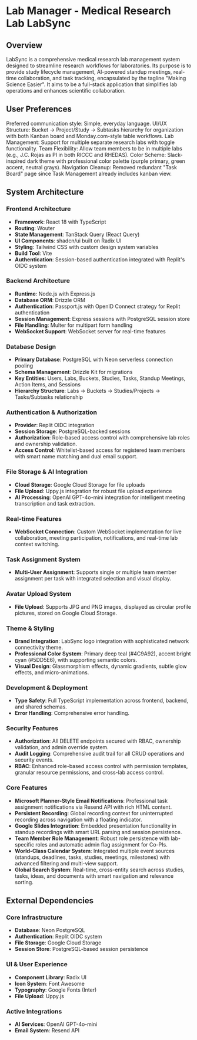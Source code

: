 # Lab Manager - Medical Research Lab LabSync

## Overview
LabSync is a comprehensive medical research lab management system designed to streamline research workflows for laboratories. Its purpose is to provide study lifecycle management, AI-powered standup meetings, real-time collaboration, and task tracking, encapsulated by the tagline "Making Science Easier". It aims to be a full-stack application that simplifies lab operations and enhances scientific collaboration.

## User Preferences
Preferred communication style: Simple, everyday language.
UI/UX Structure: Bucket → Project/Study → Subtasks hierarchy for organization with both Kanban board and Monday.com-style table workflows.
Lab Management: Support for multiple separate research labs with toggle functionality.
Team Flexibility: Allow team members to be in multiple labs (e.g., J.C. Rojas as PI in both RICCC and RHEDAS).
Color Scheme: Slack-inspired dark theme with professional color palette (purple primary, green accent, neutral grays).
Navigation Cleanup: Removed redundant "Task Board" page since Task Management already includes kanban view.

## System Architecture

### Frontend Architecture
- **Framework**: React 18 with TypeScript
- **Routing**: Wouter
- **State Management**: TanStack Query (React Query)
- **UI Components**: shadcn/ui built on Radix UI
- **Styling**: Tailwind CSS with custom design system variables
- **Build Tool**: Vite
- **Authentication**: Session-based authentication integrated with Replit's OIDC system

### Backend Architecture
- **Runtime**: Node.js with Express.js
- **Database ORM**: Drizzle ORM
- **Authentication**: Passport.js with OpenID Connect strategy for Replit authentication
- **Session Management**: Express sessions with PostgreSQL session store
- **File Handling**: Multer for multipart form handling
- **WebSocket Support**: WebSocket server for real-time features

### Database Design
- **Primary Database**: PostgreSQL with Neon serverless connection pooling
- **Schema Management**: Drizzle Kit for migrations
- **Key Entities**: Users, Labs, Buckets, Studies, Tasks, Standup Meetings, Action Items, and Sessions
- **Hierarchy Structure**: Labs → Buckets → Studies/Projects → Tasks/Subtasks relationship

### Authentication & Authorization
- **Provider**: Replit OIDC integration
- **Session Storage**: PostgreSQL-backed sessions
- **Authorization**: Role-based access control with comprehensive lab roles and ownership validation.
- **Access Control**: Whitelist-based access for registered team members with smart name matching and dual email support.

### File Storage & AI Integration
- **Cloud Storage**: Google Cloud Storage for file uploads
- **File Upload**: Uppy.js integration for robust file upload experience
- **AI Processing**: OpenAI GPT-4o-mini integration for intelligent meeting transcription and task extraction.

### Real-time Features
- **WebSocket Connection**: Custom WebSocket implementation for live collaboration, meeting participation, notifications, and real-time lab context switching.

### Task Assignment System
- **Multi-User Assignment**: Supports single or multiple team member assignment per task with integrated selection and visual display.

### Avatar Upload System
- **File Upload**: Supports JPG and PNG images, displayed as circular profile pictures, stored on Google Cloud Storage.

### Theme & Styling
- **Brand Integration**: LabSync logo integration with sophisticated network connectivity theme.
- **Professional Color System**: Primary deep teal (#4C9A92), accent bright cyan (#5DD5E6), with supporting semantic colors.
- **Visual Design**: Glassmorphism effects, dynamic gradients, subtle glow effects, and micro-animations.

### Development & Deployment
- **Type Safety**: Full TypeScript implementation across frontend, backend, and shared schemas.
- **Error Handling**: Comprehensive error handling.

### Security Features
- **Authorization**: All DELETE endpoints secured with RBAC, ownership validation, and admin override system.
- **Audit Logging**: Comprehensive audit trail for all CRUD operations and security events.
- **RBAC**: Enhanced role-based access control with permission templates, granular resource permissions, and cross-lab access control.

### Core Features
- **Microsoft Planner-Style Email Notifications**: Professional task assignment notifications via Resend API with rich HTML content.
- **Persistent Recording**: Global recording context for uninterrupted recording across navigation with a floating indicator.
- **Google Slides Integration**: Embedded presentation functionality in standup recordings with smart URL parsing and session persistence.
- **Team Member Role Management**: Robust role persistence with lab-specific roles and automatic admin flag assignment for Co-PIs.
- **World-Class Calendar System**: Integrated multiple event sources (standups, deadlines, tasks, studies, meetings, milestones) with advanced filtering and multi-view support.
- **Global Search System**: Real-time, cross-entity search across studies, tasks, ideas, and documents with smart navigation and relevance sorting.

## External Dependencies

### Core Infrastructure
- **Database**: Neon PostgreSQL
- **Authentication**: Replit OIDC system
- **File Storage**: Google Cloud Storage
- **Session Store**: PostgreSQL-based session persistence

### UI & User Experience
- **Component Library**: Radix UI
- **Icon System**: Font Awesome
- **Typography**: Google Fonts (Inter)
- **File Upload**: Uppy.js

### Active Integrations
- **AI Services**: OpenAI GPT-4o-mini
- **Email System**: Resend API